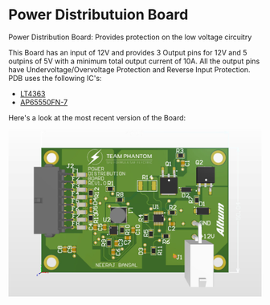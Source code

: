 # Power Distributuion Board
Power Distribution Board: Provides protection on the low voltage circuitry

This Board has an input of 12V and provides 3 Output pins for 12V and 5 outpins of 5V with a minimum total output current of 10A. All the output pins have Undervoltage/Overvoltage Protection and Reverse Input Protection. PDB uses the following IC's:

- [LT4363](https://www.digikey.ca/products/en?keywords=LT4363CMS-2%23PBF)
- [AP65550FN-7](https://www.digikey.ca/product-detail/en/diodes-incorporated/AP65550FN-7/AP65550FN-7DICT-ND/5147405)

Here's a look at the most recent version of the Board:

![PDB](PCB_FINAL.JPG)